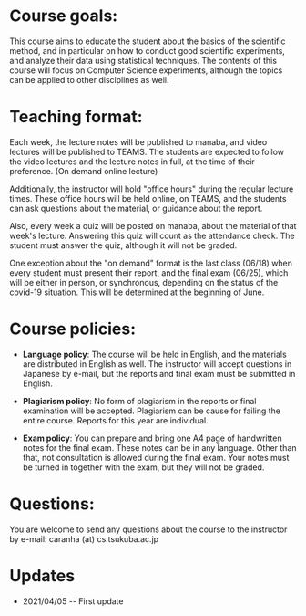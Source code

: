 # Course goals:
This course aims to educate the student about the basics of the scientific
method, and in particular on how to conduct good scientific experiments, and
analyze their data using statistical techniques. The contents of this course
will focus on Computer Science experiments, although the topics can be applied
to other disciplines as well.

# Teaching format:
Each week, the lecture notes will be published to manaba, and video lectures
will be published to TEAMS. The students are expected to follow the video
lectures and the lecture notes in full, at the time of their preference.
(On demand online lecture)

Additionally, the instructor will hold "office hours" during the regular
lecture times. These office hours will be held online, on TEAMS, and the
students can ask questions about the material, or guidance about the report.

Also, every week a quiz will be posted on manaba, about the material of
that week's lecture. Answering this quiz will count as the attendance check.
The student must answer the quiz, although it will not be graded.

One exception about the "on demand" format is the last class (06/18) when
every student must present their report, and the final exam (06/25),
which will be either in person, or synchronous, depending on the status
of the covid-19 situation. This will be determined at the beginning of June.

# Course policies:
- **Language policy**: The course will be held in English, and the materials
are distributed in English as well. The instructor will accept questions in
Japanese by e-mail, but the reports and final exam must be submitted in English.

- **Plagiarism policy**: No form of plagiarism in the reports or final examination
will be accepted. Plagiarism can be cause for failing the entire course. Reports
for this year are individual.

- **Exam policy**: You can prepare and bring one A4 page of handwritten notes for
the final exam. These notes can be in any language. Other than that, not consultation
is allowed during the final exam. Your notes must be turned in together with the exam,
but they will not be graded.

# Questions:
You are welcome to send any questions about the course to the instructor
by e-mail: caranha (at) cs.tsukuba.ac.jp

# Updates
- 2021/04/05 -- First update
